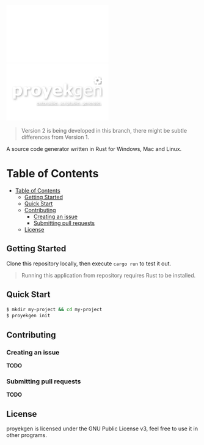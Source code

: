 <img height="150" src="docs/artwork/logo-sub.png#gh-dark-mode-only" />

<img height="150" src="docs/artwork/logo-light-sub.png#gh-light-mode-only" />

> Version 2 is being developed in this branch, there might be subtle differences from Version 1.

A source code generator written in Rust for Windows, Mac and Linux.

# Table of Contents
- [Table of Contents](#table-of-contents)
  - [Getting Started](#getting-started)
  - [Quick Start](#quick-start)
  - [Contributing](#contributing)
    - [Creating an issue](#creating-an-issue)
    - [Submitting pull requests](#submitting-pull-requests)
  - [License](#license)

## Getting Started
Clone this repository locally, then execute `cargo run` to test it out.
> Running this application from repository requires Rust to be installed.

## Quick Start
```bash
$ mkdir my-project && cd my-project
$ proyekgen init
```

## Contributing
### Creating an issue
**TODO**

### Submitting pull requests
**TODO**

## License
proyekgen is licensed under the GNU Public License v3, feel free to use it in other programs.